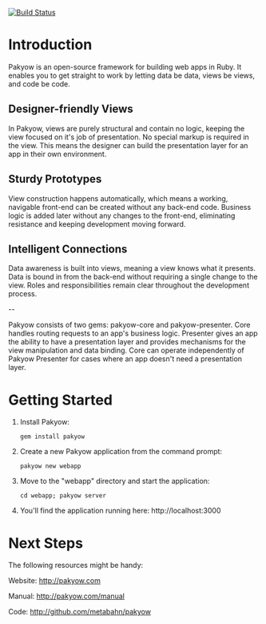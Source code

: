 [![Build Status](https://travis-ci.org/metabahn/pakyow.png)](https://travis-ci.org/metabahn/pakyow)

# Introduction

Pakyow is an open-source framework for building web apps in Ruby. It enables
you to get straight to work by letting data be data, views be views, and
code be code.

## Designer-friendly Views
In Pakyow, views are purely structural and contain no logic, keeping the view
focused on it's job of presentation. No special markup is required in the
view. This means the designer can build the presentation layer for an app in
their own environment.

## Sturdy Prototypes
View construction happens automatically, which means a working, navigable
front-end can be created without any back-end code. Business logic is added
later without any changes to the front-end, eliminating resistance and
keeping development moving forward.

## Intelligent Connections
Data awareness is built into views, meaning a view knows what it presents.
Data is bound in from the back-end without requiring a single change to the
view. Roles and responsibilities remain clear throughout the development process.

--

Pakyow consists of two gems: pakyow-core and pakyow-presenter. Core handles
routing requests to an app's business logic. Presenter gives an app the
ability to have a presentation layer and provides mechanisms for the view
manipulation and data binding. Core can operate independently of Pakyow
Presenter for cases where an app doesn't need a presentation layer.

# Getting Started

1. Install Pakyow:

    `gem install pakyow`

2. Create a new Pakyow application from the command prompt:

    `pakyow new webapp`

3. Move to the "webapp" directory and start the application:

    `cd webapp; pakyow server`

4. You'll find the application running here: http://localhost:3000

# Next Steps

The following resources might be handy:

Website:
http://pakyow.com

Manual:
http://pakyow.com/manual

Code:
http://github.com/metabahn/pakyow
